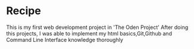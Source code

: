# Recipe
This is my first  web development project in 'The Oden Project' 
After doing this projects, I was able to implement my html basics,Git,Github and Command Line Interface knowledge thoroughly
